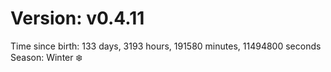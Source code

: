 # Version: v0.4.11
Time since birth: 133 days, 3193 hours, 191580 minutes, 11494800 seconds
Season: Winter ❄️
